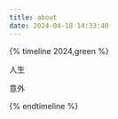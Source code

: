 ```yaml
---
title: about
date: 2024-04-18 14:33:40
---
```




{% timeline 2024,green %}
<!-- timeline 01-01 -->
人生
<!-- endtimeline -->

<!-- timeline 02-01 -->
意外
<!-- endtimeline -->
{% endtimeline %}
